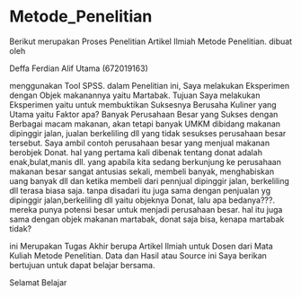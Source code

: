 # Metode_Penelitian
Berikut merupakan Proses Penelitian Artikel Ilmiah Metode Penelitian. dibuat oleh

Deffa Ferdian Alif Utama (672019163)

menggunakan Tool SPSS. dalam Penelitian ini, Saya melakukan Eksperimen dengan Objek makanannya yaitu Martabak.
Tujuan Saya melakukan Eksperimen yaitu untuk membuktikan Suksesnya Berusaha Kuliner yang Utama yaitu Faktor apa?
Banyak Perusahaan Besar yang Sukses dengan Berbagai macam makanan, akan tetapi banyak UMKM dibidang makanan dipinggir 
jalan, jualan berkeliling dll yang tidak sesukses perusahaan besar tersebut. Saya ambil contoh perusahaan besar yang 
menjual makanan berobjek Donat. hal yang pertama kali dibenak tentang donat adalah enak,bulat,manis dll. yang apabila 
kita sedang berkunjung ke perusahaan makanan besar sangat antusias sekali, membeli banyak, menghabiskan 
uang banyak dll dan ketika membeli dari pennjual dipinggir jalan, berkeliling dll terasa biasa saja. tanpa disadari 
itu juga sama dengan penjualan yg dipinggir jalan,berkeliling dll yaitu objeknya Donat, lalu apa bedanya???. 
mereka punya potensi besar untuk menjadi perusahaan besar. hal itu juga sama dengan objek makanan martabak, donat saja 
bisa, kenapa martabak tidak?

ini Merupakan Tugas Akhir berupa Artikel Ilmiah untuk Dosen dari Mata Kuliah Metode Penelitian. 
Data dan Hasil atau Source ini Saya berikan bertujuan untuk dapat belajar bersama.

Selamat Belajar
